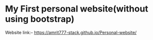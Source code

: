 # My First personal website(without using bootstrap)
Website link:- https://amrit777-stack.github.io/Personal-website/
